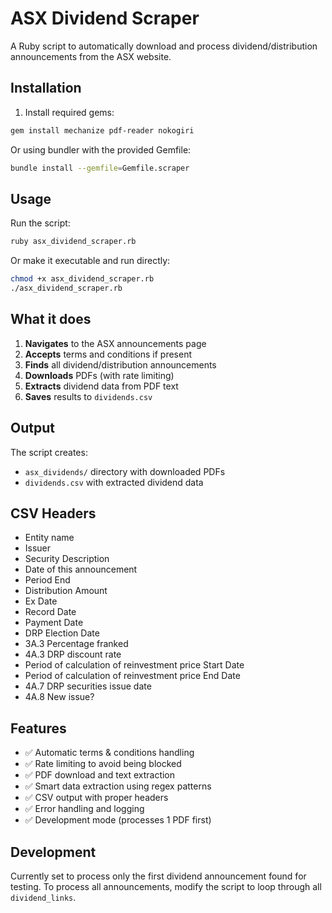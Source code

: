 # ASX Dividend Scraper

A Ruby script to automatically download and process dividend/distribution announcements from the ASX website.

## Installation

1. Install required gems:
```bash
gem install mechanize pdf-reader nokogiri
```

Or using bundler with the provided Gemfile:
```bash
bundle install --gemfile=Gemfile.scraper
```

## Usage

Run the script:
```bash
ruby asx_dividend_scraper.rb
```

Or make it executable and run directly:
```bash
chmod +x asx_dividend_scraper.rb
./asx_dividend_scraper.rb
```

## What it does

1. **Navigates** to the ASX announcements page
2. **Accepts** terms and conditions if present
3. **Finds** all dividend/distribution announcements
4. **Downloads** PDFs (with rate limiting)
5. **Extracts** dividend data from PDF text
6. **Saves** results to `dividends.csv`

## Output

The script creates:
- `asx_dividends/` directory with downloaded PDFs
- `dividends.csv` with extracted dividend data

## CSV Headers

- Entity name
- Issuer  
- Security Description
- Date of this announcement
- Period End
- Distribution Amount
- Ex Date
- Record Date
- Payment Date
- DRP Election Date
- 3A.3 Percentage franked
- 4A.3 DRP discount rate
- Period of calculation of reinvestment price Start Date
- Period of calculation of reinvestment price End Date
- 4A.7 DRP securities issue date
- 4A.8 New issue?

## Features

- ✅ Automatic terms & conditions handling
- ✅ Rate limiting to avoid being blocked
- ✅ PDF download and text extraction
- ✅ Smart data extraction using regex patterns
- ✅ CSV output with proper headers
- ✅ Error handling and logging
- ✅ Development mode (processes 1 PDF first)

## Development

Currently set to process only the first dividend announcement found for testing. 
To process all announcements, modify the script to loop through all `dividend_links`.